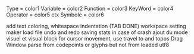 Type = color1
Variable = color2
Function = color3
KeyWord = color4
Operator = color5
ctx Symbole = color6

add text coloring,
whitespace indentation (TAB DONE)
workspace setting maker
load file
undo and redo
saving stats in case of crash
ajout du mode visuel et visual block
for cursor movement, use travel to and topos
Drag Window
parse from codepoints or glyphs but not from loaded utf8
